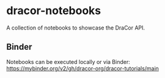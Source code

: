 # dracor-notebooks
A collection of notebooks to showcase the DraCor API.

## Binder
Notebooks can be executed locally or via Binder:
https://mybinder.org/v2/gh/dracor-org/dracor-tutorials/main
